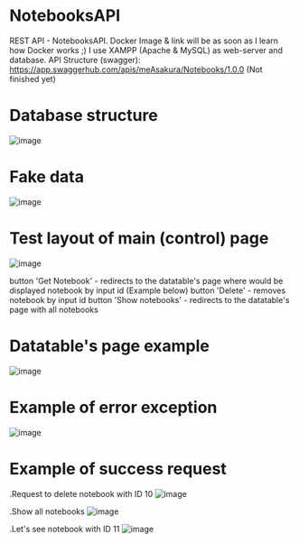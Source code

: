 # NotebooksAPI
 REST API - NotebooksAPI. Docker Image & link will be as soon as I learn how Docker works ;)
 I use XAMPP (Apache & MySQL) as web-server and database.
 API Structure (swagger): https://app.swaggerhub.com/apis/meAsakura/Notebooks/1.0.0 (Not finished yet)
 
# Database structure
 ![image](https://user-images.githubusercontent.com/36971976/198272498-a9c2cc11-f468-4378-8f52-599a4568d180.png)

# Fake data
![image](https://user-images.githubusercontent.com/36971976/198272636-8f63b194-20c1-4556-9765-9b2cf9b4699b.png)


# Test layout of main (control) page
![image](https://user-images.githubusercontent.com/36971976/198281799-14e12fd2-e7c8-4df7-a6e3-0dde1e40809b.png)

button 'Get Notebook' - redirects to the datatable's page where would be displayed notebook by input id (Example below)
button 'Delete' - removes notebook by input id
button 'Show notebooks' - redirects to the datatable's page with all notebooks

# Datatable's page example
![image](https://user-images.githubusercontent.com/36971976/198282320-ef7e5767-01c2-4b15-ba86-e6fb319163a0.png)

# Example of error exception
![image](https://user-images.githubusercontent.com/36971976/199007279-b2081b57-ae5c-451f-a1e2-42e27bdc047b.png)

# Example of success request
 .Request to delete notebook with ID 10
![image](https://user-images.githubusercontent.com/36971976/199007471-a73f8879-a032-482e-a631-2ce69857bf53.png)

 .Show all notebooks
![image](https://user-images.githubusercontent.com/36971976/199007487-a718c1fd-f956-406b-91b6-7afbf54c2a35.png)

 .Let's see notebook with ID 11
![image](https://user-images.githubusercontent.com/36971976/199007667-b492f95b-f4ee-4267-9ace-5af4c5a9defd.png)



